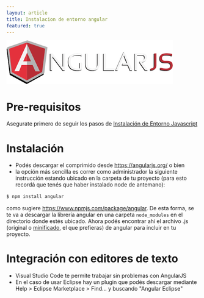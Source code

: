 ```yaml
---
layout: article
title: Instalacion de entorno angular
featured: true
---
```


![angular](/img/languages/angularJS.png)

# Pre-requisitos

Asegurate primero de seguir los pasos de [Instalación de Entorno Javascript](instalacion-de-entorno-javascript.html)

# Instalación

-   Podés descargar el comprimido desde <https://angularjs.org/> o bien
-   la opción más sencilla es correr como administrador la siguiente instrucción estando ubicado en la carpeta de tu proyecto (para esto recordá que tenés que haber instalado node de antemano):

```bash
$ npm install angular
```

como sugiere <https://www.npmjs.com/package/angular>. De esta forma, se te va a descargar la librería angular en una carpeta `node_modules` en el directorio donde estés ubicado. Ahora podés encontrar ahí el archivo .js (original o [minificado](http://en.wikipedia.org/wiki/Minification_%28programming%29), el que prefieras) de angular para incluir en tu proyecto.

# Integración con editores de texto

-    Visual Studio Code te permite trabajar sin problemas con AngularJS
-    En el caso de usar Eclipse hay un plugin que podés descargar mediante Help > Eclipse Marketplace > Find... y buscando "Angular Eclipse"
